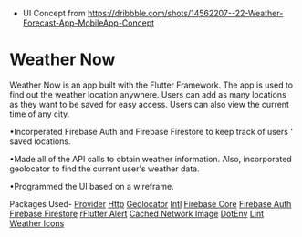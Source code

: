 * UI Concept from https://dribbble.com/shots/14562207--22-Weather-Forecast-App-MobileApp-Concept

# Weather Now

Weather Now is an app built with the Flutter Framework. The app is used to find out the weather location anywhere. Users can add as many locations as they want to be saved for easy access. Users can also view the current time of any city.


•Incorperated Firebase Auth and Firebase Firestore to keep track of users ' saved locations. 

•Made all of the API calls to obtain weather information. Also, incorporated geolocator to find the current user's weather data. 

•Programmed the UI based on a wireframe. 

Packages Used- 
[Provider](https://pub.dev/packages/provider)
[Http](https://pub.dev/packages/http)
[Geolocator](https://pub.dev/packages/geolocator)
[Intl](https://pub.dev/packages/intl)
[Firebase Core](https://pub.dev/packages/firebase_core)
[Firebase Auth](https://pub.dev/packages/firebase_auth)
[Firebase Firestore](https://pub.dev/packages/cloud_firestore)
[rFlutter Alert](https://pub.dev/packages/rflutter_alert)
[Cached Network Image](https://pub.dev/packages/cached_network_image)
[DotEnv](https://pub.dev/packages/flutter_dotenv)
[Lint](https://pub.dev/packages/lint)
[Weather Icons](https://pub.dev/packages/weather_icons)
